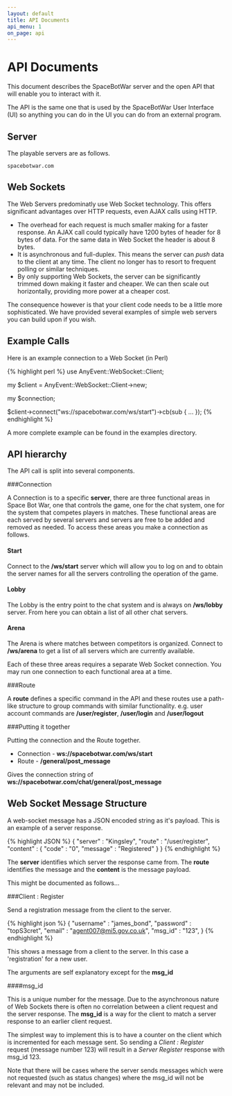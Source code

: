 ```yaml
---
layout: default
title: API Documents
api_menu: 1
on_page: api
---
```


API Documents
=============

This document describes the SpaceBotWar server and the open API that will 
enable you to interact with it.

The API is the same one that is used by the SpaceBotWar User Interface (UI)
so anything you can do in the UI you can do from an external program.

Server
------

The playable servers are as follows.

    spacebotwar.com

Web Sockets
-----------

The Web Servers predominatly use Web Socket technology. This offers significant
advantages over HTTP requests, even AJAX calls using HTTP.

  * The overhead for each request is much smaller making for a faster response. An AJAX call could typically have 1200 bytes of header for 8 bytes of data. For the same data in Web Socket the header is about 8 bytes.
  * It is asynchronous and full-duplex. This means the server can *push* data to the client at any time. The client no longer has to resort to frequent polling or similar techniques.
  * By only supporting Web Sockets, the server can be significantly trimmed down making it faster and cheaper. We can then scale out horizontally, providing more power at a cheaper cost.

The consequence however is that your client code needs to be a little more sophisticated. We have provided
several examples of simple web servers you can build upon if you wish.

Example Calls
-------------

Here is an example connection to a Web Socket (in Perl)

{% highlight perl %}
use AnyEvent::WebSocket::Client;

my $client = AnyEvent::WebSocket::Client->new;

my $connection;

$client->connect("ws://spacebotwar.com/ws/start")->cb(sub {
    ...
});
{% endhighlight %}

A more complete example can be found in the examples directory.

API hierarchy
-------------

The API call is split into several components.

###Connection

A Connection is to a specific **server**, there are three functional areas in Space Bot War,
one that controls the game, one for the chat system, one for the system that competes players
in matches. These functional areas are each served by several servers and servers are free to
be added and removed as needed. To access these areas you make a connection as follows.

#### Start

Connect to the **/ws/start** server which will allow you to log on and to obtain the server
names for all the servers controlling the operation of the game.

#### Lobby

The Lobby is the entry point to the chat system and is always on **/ws/lobby** server. From here
you can obtain a list of all other chat servers.

#### Arena

The Arena is where matches between competitors is organized. Connect to **/ws/arena** to get a
list of all servers which are currently available.

Each of these three areas requires a separate Web Socket connection. You may run one connection
to each functional area at a time.

###Route

A **route** defines a specific command in the API and these routes use a path-like structure to
group commands with similar functionality. e.g. user account commands are **/user/register**, 
**/user/login** and **/user/logout**


###Putting it together

Putting the connection and the Route together.

  * Connection - **ws://spacebotwar.com/ws/start**
  * Route - **/general/post_message**

Gives the connection string of **ws://spacebotwar.com/chat/general/post_message**

Web Socket Message Structure
----------------------------

A web-socket message has a JSON encoded string as it's payload. This is an example of a server response.

{% highlight JSON %}
{ "server" : "Kingsley", "route" : "/user/register", "content" : { "code" : "0", "message" : "Registered" } }
{% endhighlight %}

The **server** identifies which server the response came from. The **route** identifies the message and
the **content** is the message payload.

This might be documented as follows...

###Client : Register

Send a registration message from the client to the server.

{% highlight json %}
{
    "username"  : "james_bond",
    "password"  : "topS3cret",
    "email"     : "agent007@mi5.gov.co.uk",
    "msg_id"    : "123",
}
{% endhighlight %}

This shows a message from a client to the server. In this case a 'registration' for a new user.

The arguments are self explanatory except for the **msg_id**

####msg_id

This is a unique number for the message. Due to the asynchronous nature of Web Sockets
there is often no correlation between a client request and the server response. The **msg_id**
is a way for the client to match a server response to an earlier client request.

The simplest way to implement this is to have a counter on the client which is incremented for
each message sent. So sending a *Client : Register* request (message number 123) will result in
a *Server Register* response with msg_id 123.

Note that there will be cases where the server sends messages which were not requested (such as
status changes) where the msg_id will not be relevant and may not be included.

